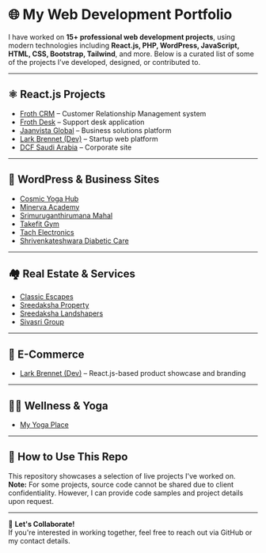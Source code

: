 # 🌐 My Web Development Portfolio

I have worked on **15+ professional web development projects**, using modern technologies including **React.js, PHP, WordPress, JavaScript, HTML, CSS, Bootstrap, Tailwind**, and more. Below is a curated list of some of the projects I’ve developed, designed, or contributed to.

---

## ⚛️ React.js Projects

- [Froth CRM](https://frothcrm.com/) – Customer Relationship Management system
- [Froth Desk](https://frothdesk.com/) – Support desk application
- [Jaanvista Global](https://jaanvista.com/) – Business solutions platform
- [Lark Brennet (Dev)](https://dev.larkbrennet.com/) – Startup web platform
- [DCF Saudi Arabia](https://dcf.sa/) – Corporate site

---

## 🧘 WordPress & Business Sites

- [Cosmic Yoga Hub](https://cosmicyogahub.com/)
- [Minerva Academy](https://minervaacademyofeducation.com/)
- [Srimuruganthirumana Mahal](https://srimuruganthirumanamahal.com/)
- [Takefit Gym](https://takefitgym.com/)
- [Tach Electronics](https://tachelectronics.com/)
- [Shrivenkateshwara Diabetic Care](https://shrivenkateshwaradiabeticcare.com/)

---

## 🏘 Real Estate & Services

- [Classic Escapes](https://classicescapes.in/)
- [Sreedaksha Property](https://sreedaksha.com/)
- [Sreedaksha Landshapers](https://sreedakshalandshapers.com/)
- [Sivasri Group](https://www.sivasrigroup.com/)

---

## 👗 E-Commerce

- [Lark Brennet (Dev)](https://dev.larkbrennet.com/) – React.js-based product showcase and branding

---

## 🧘‍♂️ Wellness & Yoga

- [My Yoga Place](https://myyogaplace.in/)

---

## 📁 How to Use This Repo

This repository showcases a selection of live projects I've worked on.  
**Note:** For some projects, source code cannot be shared due to client confidentiality. However, I can provide code samples and project details upon request.

---

📩 **Let's Collaborate!**  
If you're interested in working together, feel free to reach out via GitHub or my contact details.
